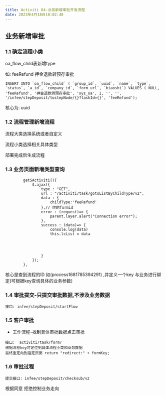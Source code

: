 ```yaml
---
title: Activiti 04-业务新增审批开发流程
date: 2023年4月18日10:02:48
---
```






## 业务新增审批



### 1.1 确定流程小类

oa_flow_child表新增type

如: feeRefund 押金退款转预存审批

```
INSERT INTO `oa_flow_child` ( `group_id`, `uuid`, `name`, `type`, `status`, `a_id`, `company_id`, `form_url`, `biaoshi`) VALUES ( NULL, 'feeRefund', '押金退款转预存审批', 'sys_oa', 1, '', '', '/infee/stepDeposit/tostepNode/{}?taskId={}', 'feeRefund');

```

核心为: uuid



### 1.2 流程管理新增流程

流程大类选择系统或者自定义

流程小类选择相关具体类型

部署完成后生成流程





### 1.3 业务页面新增类型查询

```
		getSActiviti(){
			$.ajax({
				type : "GET",
				url : "/activiti/task/gotoListByChildType/v2",
				data : {
					childType:'feeRefund'
				},// 你的formid
				error : (request)=> {
					parent.layer.alert("Connection error");
				},
				success : (data)=> {
					console.log(data)
					this.lcList = data

				


				}
			});
		},
```

核心是查到流程的ID 如(process1681785394291)  ,并定义一个key 与业务进行绑定(可根据key查询具体的业务参数)



### 1.4 审批提交-只提交审批数据,不涉及业务数据

```
接口: infee/stepDeposit/startFlow
```





### 1.5 客户审批

* 工作流程-找到具体审批数据点击审批

```
接口:  activiti/task/form/
根据流程key可定位到具体流程小类和业务数据
最终重定向到指定页面 return "redirect:" + formKey;
```





### 1.6 审批过程

```
提交接口: infee/stepDeposit/checksub/v2
```

根据同意 拒绝控制业务走向



